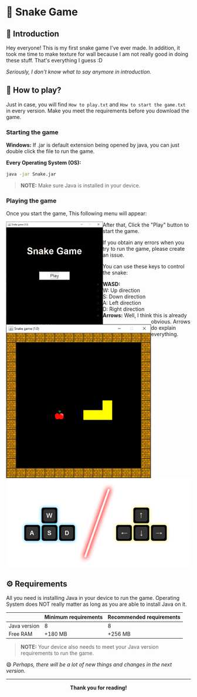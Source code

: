 # 🐍 Snake Game

## 📕 Introduction

Hey everyone! This is my first snake game I've ever made. In addition, it took me time to make texture for wall because I am not really good in doing these stuff. That's everything I guess :D

*Seriously, I don't know what to say anymore in introduction.*

## 👾 How to play?

Just in case, you will find `How to play.txt` and `How to start the game.txt` in every version.
Make you meet the requirements before you download the game.

### Starting the game

**Windows:** If .jar is default extension being opened by java, you can just double click the file to run the game.

**Every Operating System (OS):**

```bash
java -jar Snake.jar
```

> **NOTE:** Make sure Java is installed in your device.

### Playing the game

Once you start the game, This following menu will appear:

<img src="./screenshots/Snake_Menu.png" style="zoom:50%;" align="left" />

After that, Click the "Play" button to start the game. 

If you obtain any errors when you try to run the game, please create an issue.

<img src="./screenshots/Snake_Playing.png" style="zoom:75%;" align="left" />

You can use these keys to control the snake:

- **WASD:**
  - W: Up direction
  - S: Down direction
  - A: Left direction
  - D: Right direction
- **Arrows:** Well, I think this is already obvious. Arrows do explain everything.

<img src="./screenshots/keys.png" style="zoom:75%;" />

## ⚙️ Requirements

All you need is installing Java in your device to run the game. Operating System does NOT really matter as long as you are able to install Java on it.

|              | Minimum requirements | Recommended requirements |
| ------------ | -------------------- | ------------------------ |
| Java version | 8                    | 8                        |
| Free RAM     | +180 MB              | +256 MB                  |

> **NOTE:** Your device also needs to meet your Java version requirements to run the game.



😄 *Perhaps, there will be a lot of new things and changes in the next version.*

---

<div align="center">
    <b>Thank you for reading!</b>
</div>

